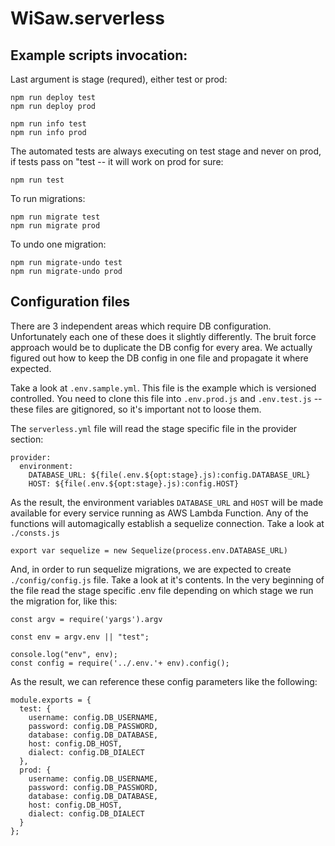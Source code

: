 # WiSaw.serverless


## Example scripts invocation:

Last argument is stage (requred), either test or prod:
```
npm run deploy test
npm run deploy prod

npm run info test
npm run info prod
```

The automated tests are always executing on test stage and never on prod, if tests pass on "test -- it will work on prod for sure:
```
npm run test
```

To run migrations:
```
npm run migrate test
npm run migrate prod
```

To undo one migration:
```
npm run migrate-undo test
npm run migrate-undo prod
```

## Configuration files
There are 3 independent areas which require DB configuration. Unfortunately each one of these does it slightly differently. The bruit force approach would be to duplicate the DB config for every area. We actually figured out how to keep the DB config in one file and propagate it where expected.

Take a look at ```.env.sample.yml```. This file is the example which is versioned controlled. You need to clone this file into ```.env.prod.js``` and ```.env.test.js``` -- these files are gitignored, so it's important not to loose them.

The ```serverless.yml``` file will read the stage specific file in the provider section:
```
provider:
  environment:
    DATABASE_URL: ${file(.env.${opt:stage}.js):config.DATABASE_URL}
    HOST: ${file(.env.${opt:stage}.js):config.HOST}
```
As the result, the environment variables ```DATABASE_URL``` and ```HOST``` will be made available for every service running as AWS Lambda Function. Any of the functions will automagically establish a sequelize connection. Take a look at ```./consts.js```
```
export var sequelize = new Sequelize(process.env.DATABASE_URL)
```
And, in order to run sequelize migrations, we are expected to create ```./config/config.js``` file. Take a look at it's contents. In the very beginning of the file read the stage specific .env file depending on which stage we run the migration for, like this:
```
const argv = require('yargs').argv

const env = argv.env || "test";

console.log("env", env);
const config = require('../.env.'+ env).config();

```
As the result, we can reference these config parameters like the following:
```
module.exports = {
  test: {
    username: config.DB_USERNAME,
    password: config.DB_PASSWORD,
    database: config.DB_DATABASE,
    host: config.DB_HOST,
    dialect: config.DB_DIALECT
  },
  prod: {
    username: config.DB_USERNAME,
    password: config.DB_PASSWORD,
    database: config.DB_DATABASE,
    host: config.DB_HOST,
    dialect: config.DB_DIALECT
  }
};
```

